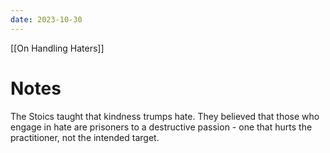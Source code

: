 ```yaml
---
date: 2023-10-30
---
```


[[On Handling Haters]]

# Notes
The Stoics taught that kindness trumps hate. They believed that those who engage in hate are prisoners to a destructive passion - one that hurts the practitioner, not the intended target. 

